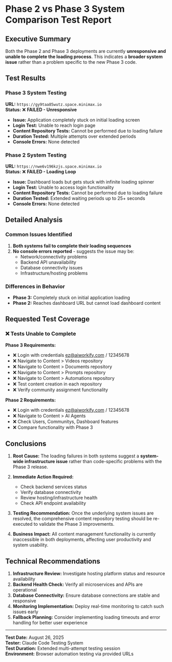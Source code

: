 # Phase 2 vs Phase 3 System Comparison Test Report

## Executive Summary

Both the Phase 2 and Phase 3 deployments are currently **unresponsive and unable to complete the loading process**. This indicates a **broader system issue** rather than a problem specific to the new Phase 3 code.

## Test Results

### Phase 3 System Testing
**URL:** `https://gy9taa85wutz.space.minimax.io`  
**Status:** ❌ **FAILED - Unresponsive**

- **Issue:** Application completely stuck on initial loading screen
- **Login Test:** Unable to reach login page
- **Content Repository Tests:** Cannot be performed due to loading failure
- **Duration Tested:** Multiple attempts over extended periods
- **Console Errors:** None detected

### Phase 2 System Testing  
**URL:** `https://nwe6v196kzjs.space.minimax.io`  
**Status:** ❌ **FAILED - Loading Loop**

- **Issue:** Dashboard loads but gets stuck with infinite loading spinner
- **Login Test:** Unable to access login functionality  
- **Content Repository Tests:** Cannot be performed due to loading failure
- **Duration Tested:** Extended waiting periods up to 25+ seconds
- **Console Errors:** None detected

## Detailed Analysis

### Common Issues Identified
1. **Both systems fail to complete their loading sequences**
2. **No console errors reported** - suggests the issue may be:
   - Network/connectivity problems
   - Backend API unavailability 
   - Database connectivity issues
   - Infrastructure/hosting problems

### Differences in Behavior
- **Phase 3:** Completely stuck on initial application loading
- **Phase 2:** Reaches dashboard URL but cannot load dashboard content

## Requested Test Coverage

### ❌ Tests Unable to Complete

**Phase 3 Requirements:**
- ❌ Login with credentials ez@aiworkify.com / 12345678
- ❌ Navigate to Content > Videos repository
- ❌ Navigate to Content > Documents repository  
- ❌ Navigate to Content > Prompts repository
- ❌ Navigate to Content > Automations repository
- ❌ Test content creation in each repository
- ❌ Verify community assignment functionality

**Phase 2 Requirements:**
- ❌ Login with credentials ez@aiworkify.com / 12345678
- ❌ Navigate to Content > AI Agents
- ❌ Check Users, Communitys, Dashboard features
- ❌ Compare functionality with Phase 3

## Conclusions

1. **Root Cause:** The loading failures in both systems suggest a **system-wide infrastructure issue** rather than code-specific problems with the Phase 3 release.

2. **Immediate Action Required:** 
   - Check backend services status
   - Verify database connectivity
   - Review hosting/infrastructure health
   - Check API endpoint availability

3. **Testing Recommendation:** Once the underlying system issues are resolved, the comprehensive content repository testing should be re-executed to validate the Phase 3 improvements.

4. **Business Impact:** All content management functionality is currently inaccessible in both deployments, affecting user productivity and system usability.

## Technical Recommendations

1. **Infrastructure Review:** Investigate hosting platform status and resource availability
2. **Backend Health Check:** Verify all microservices and APIs are operational
3. **Database Connectivity:** Ensure database connections are stable and responsive
4. **Monitoring Implementation:** Deploy real-time monitoring to catch such issues early
5. **Fallback Planning:** Consider implementing loading timeouts and error handling for better user experience

---
**Test Date:** August 26, 2025  
**Tester:** Claude Code Testing System  
**Test Duration:** Extended multi-attempt testing session  
**Environment:** Browser automation testing via provided URLs